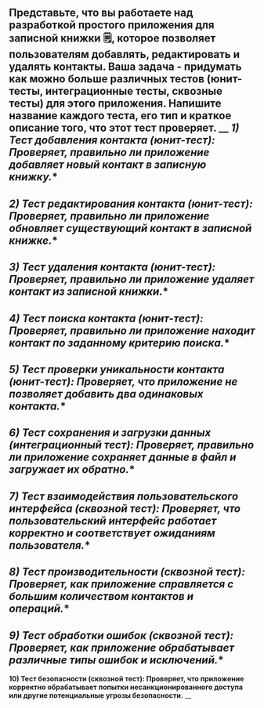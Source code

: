 Представьте, что вы работаете над разработкой простого приложения для записной книжки 🗒, которое позволяет пользователям добавлять, редактировать и удалять контакты. Ваша задача - придумать как можно больше различных тестов (юнит-тесты, интеграционные тесты, сквозные тесты) для этого приложения. Напишите название каждого теста, его тип и краткое описание того, что этот тест проверяет.
__
*1) Тест добавления контакта (юнит-тест): Проверяет, правильно ли приложение добавляет новый контакт в записную книжку.**
--

*2) Тест редактирования контакта (юнит-тест): Проверяет, правильно ли приложение обновляет существующий контакт в записной книжке.**
--
*3) Тест удаления контакта (юнит-тест): Проверяет, правильно ли приложение удаляет контакт из записной книжки.**
--
*4) Тест поиска контакта (юнит-тест): Проверяет, правильно ли приложение находит контакт по заданному критерию поиска.**
--
*5) Тест проверки уникальности контакта (юнит-тест): Проверяет, что приложение не позволяет добавить два одинаковых контакта.**
--
*6) Тест сохранения и загрузки данных (интеграционный тест): Проверяет, правильно ли приложение сохраняет данные в файл и загружает их обратно.**
--
*7) Тест взаимодействия пользовательского интерфейса (сквозной тест): Проверяет, что пользовательский интерфейс работает корректно и соответствует ожиданиям пользователя.**
--
*8) Тест производительности (сквозной тест): Проверяет, как приложение справляется с большим количеством контактов и операций.**
--
*9) Тест обработки ошибок (сквозной тест): Проверяет, как приложение обрабатывает различные типы ошибок и исключений.**
--
**10) Тест безопасности (сквозной тест): Проверяет, что приложение корректно обрабатывает попытки несанкционированного доступа или другие потенциальные угрозы безопасности.**
 __
